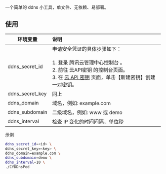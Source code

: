 一个简单的 ddns 小工具，单文件、无依赖、易部署。

## 使用

| 环境变量 | 说明 |
| --- | :--- |
| ddns_secret_id | 申请安全凭证的具体步骤如下：<br/><br/>1. 登录 腾讯云管理中心控制台 。<br/>2. 前往 云API密钥 的控制台页面。<br/>3. 在 [云 API 密钥](https://console.cloud.tencent.com/capi) 页面，单击【新建密钥】创建一对密钥。|
| ddns_secret_key | 同上 |
| ddns_domain | 域名，例如: example.com |
| ddns_subdomain | 二级域名，例如: www 或 demo |
| ddns_interval | 检查 IP 变化的时间间隔，单位秒 |

示例
```bash
ddns_secret_id=<id> \
ddns_secret_key=<key> \
ddns_domain=example.com \
ddns_subdomain=demo \
ddns_interval=10 \
./CfDDnsPod
```
